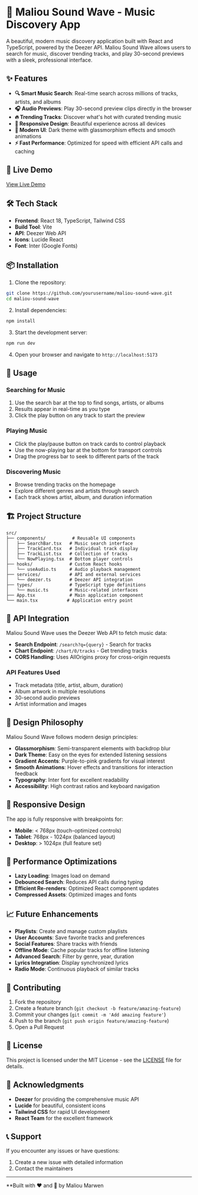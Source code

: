 # 🎵 Maliou Sound Wave - Music Discovery App

A beautiful, modern music discovery application built with React and TypeScript, powered by the Deezer API. Maliou Sound Wave allows users to search for music, discover trending tracks, and play 30-second previews with a sleek, professional interface.

## ✨ Features

- **🔍 Smart Music Search**: Real-time search across millions of tracks, artists, and albums
- **🎧 Audio Previews**: Play 30-second preview clips directly in the browser
- **🔥 Trending Tracks**: Discover what's hot with curated trending music
- **📱 Responsive Design**: Beautiful experience across all devices
- **🎨 Modern UI**: Dark theme with glassmorphism effects and smooth animations
- **⚡ Fast Performance**: Optimized for speed with efficient API calls and caching

## 🚀 Live Demo

[View Live Demo](https://your-deployed-url.netlify.app)

## 🛠️ Tech Stack

- **Frontend**: React 18, TypeScript, Tailwind CSS
- **Build Tool**: Vite
- **API**: Deezer Web API
- **Icons**: Lucide React
- **Font**: Inter (Google Fonts)

## 📦 Installation

1. Clone the repository:
```bash
git clone https://github.com/yourusername/maliou-sound-wave.git
cd maliou-sound-wave
```

2. Install dependencies:
```bash
npm install
```

3. Start the development server:
```bash
npm run dev
```

4. Open your browser and navigate to `http://localhost:5173`

## 🎯 Usage

### Searching for Music
1. Use the search bar at the top to find songs, artists, or albums
2. Results appear in real-time as you type
3. Click the play button on any track to start the preview

### Playing Music
- Click the play/pause button on track cards to control playback
- Use the now-playing bar at the bottom for transport controls
- Drag the progress bar to seek to different parts of the track

### Discovering Music
- Browse trending tracks on the homepage
- Explore different genres and artists through search
- Each track shows artist, album, and duration information

## 🏗️ Project Structure

```
src/
├── components/          # Reusable UI components
│   ├── SearchBar.tsx   # Music search interface
│   ├── TrackCard.tsx   # Individual track display
│   ├── TrackList.tsx   # Collection of tracks
│   └── NowPlaying.tsx  # Bottom player controls
├── hooks/              # Custom React hooks
│   └── useAudio.ts     # Audio playback management
├── services/           # API and external services
│   └── deezer.ts       # Deezer API integration
├── types/              # TypeScript type definitions
│   └── music.ts        # Music-related interfaces
├── App.tsx             # Main application component
└── main.tsx           # Application entry point
```

## 🔧 API Integration

Maliou Sound Wave uses the Deezer Web API to fetch music data:

- **Search Endpoint**: `/search?q={query}` - Search for tracks
- **Chart Endpoint**: `/chart/0/tracks` - Get trending tracks
- **CORS Handling**: Uses AllOrigins proxy for cross-origin requests

### API Features Used
- Track metadata (title, artist, album, duration)
- Album artwork in multiple resolutions
- 30-second audio previews
- Artist information and images

## 🎨 Design Philosophy

Maliou Sound Wave follows modern design principles:

- **Glassmorphism**: Semi-transparent elements with backdrop blur
- **Dark Theme**: Easy on the eyes for extended listening sessions
- **Gradient Accents**: Purple-to-pink gradients for visual interest
- **Smooth Animations**: Hover effects and transitions for interaction feedback
- **Typography**: Inter font for excellent readability
- **Accessibility**: High contrast ratios and keyboard navigation

## 📱 Responsive Design

The app is fully responsive with breakpoints for:
- **Mobile**: < 768px (touch-optimized controls)
- **Tablet**: 768px - 1024px (balanced layout)
- **Desktop**: > 1024px (full feature set)

## 🚀 Performance Optimizations

- **Lazy Loading**: Images load on demand
- **Debounced Search**: Reduces API calls during typing
- **Efficient Re-renders**: Optimized React component updates
- **Compressed Assets**: Optimized images and fonts

## 📈 Future Enhancements

- **Playlists**: Create and manage custom playlists
- **User Accounts**: Save favorite tracks and preferences
- **Social Features**: Share tracks with friends
- **Offline Mode**: Cache popular tracks for offline listening
- **Advanced Search**: Filter by genre, year, duration
- **Lyrics Integration**: Display synchronized lyrics
- **Radio Mode**: Continuous playback of similar tracks

## 🤝 Contributing

1. Fork the repository
2. Create a feature branch (`git checkout -b feature/amazing-feature`)
3. Commit your changes (`git commit -m 'Add amazing feature'`)
4. Push to the branch (`git push origin feature/amazing-feature`)
5. Open a Pull Request

## 📄 License

This project is licensed under the MIT License - see the [LICENSE](LICENSE) file for details.

## 🙏 Acknowledgments

- **Deezer** for providing the comprehensive music API
- **Lucide** for beautiful, consistent icons
- **Tailwind CSS** for rapid UI development
- **React Team** for the excellent framework

## 📞 Support

If you encounter any issues or have questions:


1. Create a new issue with detailed information
2. Contact the maintainers

---

**Built with ❤️ and 🎵 by Maliou Marwen
